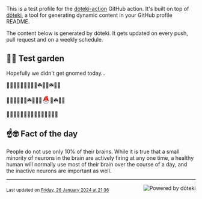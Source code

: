 This is a test profile for the [doteki-action](https://github.com/welpo/doteki-action) GitHub action. It's built on top of [dōteki](https://doteki.org), a tool for generating dynamic content in your GitHub profile README.

The content below is generated by dōteki. It gets updated on every push, pull request and on a weekly schedule.

## 👨‍🌾 Test garden

Hopefully we didn't get gnomed today…

<!-- garden start -->
🌼🌸🌻🌸🌸🍀🌼🌺🌹☘️🍄🌳☘️🐛🌲
<!-- garden end --><!-- garden start -->
🐸🌳🦋🌿🍄🐝☘️🌻🐝🌻<sub><img src="https://raw.githubusercontent.com/welpo/doteki-action/main/test-profile/gnomed.png" width="21" alt="Consider yourself gnomed"></sub>🌱☘️🐸🌸
<!-- garden end --><!-- garden start -->
🐸🌼🌿🌸🐝🌳🌿🌻🌱🌼🌿🐝🌳🌺🌿
<!-- garden end -->

## ☝️🤓 Fact of the day

<!-- did_you_know start -->
People do not use only 10% of their brains. While it is true that a small minority of neurons in the brain are actively firing at any one time, a healthy human will normally use most of their brain over the course of a day, and the inactive neurons are important as well.
<!-- did_you_know end -->

---

<a href="https://doteki.org"><img src="https://img.shields.io/badge/powered_by-d%C5%8Dteki-0?style=flat-square&labelColor=202b2d&color=5E936C" align="right" alt="Powered by dōteki"></a> <div style="text-align: left;"><sub>
<!-- last_updated start -->Last updated on <a href="https://github.com/welpo/doteki-action/actions/workflows/ci.yml">Friday, 26 January 2024 at 21:36<!-- last_updated end --></sub></div>
